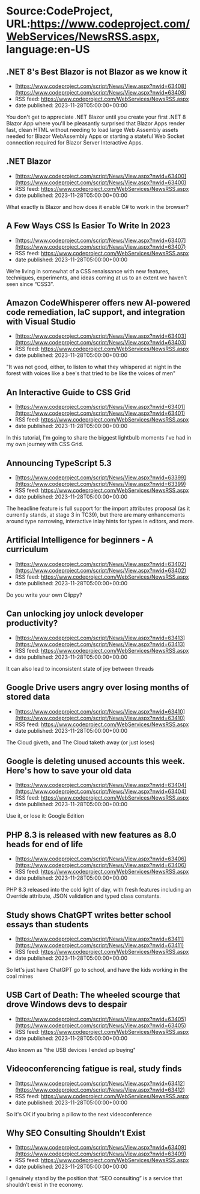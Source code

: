 # Source:CodeProject, URL:https://www.codeproject.com/WebServices/NewsRSS.aspx, language:en-US

## .NET 8's Best Blazor is not Blazor as we know it
 - [https://www.codeproject.com/script/News/View.aspx?nwid=63408](https://www.codeproject.com/script/News/View.aspx?nwid=63408)
 - RSS feed: https://www.codeproject.com/WebServices/NewsRSS.aspx
 - date published: 2023-11-28T05:00:00+00:00

You don't get to appreciate .NET Blazor until you create your first .NET 8 Blazor App where you'll be pleasantly surprised that Blazor Apps render fast, clean HTML without needing to load large Web Assembly assets needed for Blazor WebAssembly Apps or starting a stateful Web Socket connection required for Blazor Server Interactive Apps.

## .NET Blazor
 - [https://www.codeproject.com/script/News/View.aspx?nwid=63400](https://www.codeproject.com/script/News/View.aspx?nwid=63400)
 - RSS feed: https://www.codeproject.com/WebServices/NewsRSS.aspx
 - date published: 2023-11-28T05:00:00+00:00

What exactly is Blazor and how does it enable C# to work in the browser?

## A Few Ways CSS Is Easier To Write In 2023
 - [https://www.codeproject.com/script/News/View.aspx?nwid=63407](https://www.codeproject.com/script/News/View.aspx?nwid=63407)
 - RSS feed: https://www.codeproject.com/WebServices/NewsRSS.aspx
 - date published: 2023-11-28T05:00:00+00:00

We’re living in somewhat of a CSS renaissance with new features, techniques, experiments, and ideas coming at us to an extent we haven’t seen since “CSS3”.

## Amazon CodeWhisperer offers new AI-powered code remediation, IaC support, and integration with Visual Studio
 - [https://www.codeproject.com/script/News/View.aspx?nwid=63403](https://www.codeproject.com/script/News/View.aspx?nwid=63403)
 - RSS feed: https://www.codeproject.com/WebServices/NewsRSS.aspx
 - date published: 2023-11-28T05:00:00+00:00

"It was not good, either, to listen to what they whispered at night in the forest with voices like a bee's that tried to be like the voices of men"

## An Interactive Guide to CSS Grid
 - [https://www.codeproject.com/script/News/View.aspx?nwid=63401](https://www.codeproject.com/script/News/View.aspx?nwid=63401)
 - RSS feed: https://www.codeproject.com/WebServices/NewsRSS.aspx
 - date published: 2023-11-28T05:00:00+00:00

In this tutorial, I'm going to share the biggest lightbulb moments I've had in my own journey with CSS Grid.

## Announcing TypeScript 5.3
 - [https://www.codeproject.com/script/News/View.aspx?nwid=63399](https://www.codeproject.com/script/News/View.aspx?nwid=63399)
 - RSS feed: https://www.codeproject.com/WebServices/NewsRSS.aspx
 - date published: 2023-11-28T05:00:00+00:00

The headline feature is full support for the import attributes proposal (as it currently stands, at stage 3 in TC39), but there are many enhancements around type narrowing, interactive inlay hints for types in editors, and more.

## Artificial Intelligence for beginners - A curriculum
 - [https://www.codeproject.com/script/News/View.aspx?nwid=63402](https://www.codeproject.com/script/News/View.aspx?nwid=63402)
 - RSS feed: https://www.codeproject.com/WebServices/NewsRSS.aspx
 - date published: 2023-11-28T05:00:00+00:00

Do you write your own Clippy?

## Can unlocking joy unlock developer productivity?
 - [https://www.codeproject.com/script/News/View.aspx?nwid=63413](https://www.codeproject.com/script/News/View.aspx?nwid=63413)
 - RSS feed: https://www.codeproject.com/WebServices/NewsRSS.aspx
 - date published: 2023-11-28T05:00:00+00:00

It can also lead to inconsistent state of joy between threads

## Google Drive users angry over losing months of stored data
 - [https://www.codeproject.com/script/News/View.aspx?nwid=63410](https://www.codeproject.com/script/News/View.aspx?nwid=63410)
 - RSS feed: https://www.codeproject.com/WebServices/NewsRSS.aspx
 - date published: 2023-11-28T05:00:00+00:00

The Cloud giveth, and The Cloud taketh away (or just loses)

## Google is deleting unused accounts this week. Here's how to save your old data
 - [https://www.codeproject.com/script/News/View.aspx?nwid=63404](https://www.codeproject.com/script/News/View.aspx?nwid=63404)
 - RSS feed: https://www.codeproject.com/WebServices/NewsRSS.aspx
 - date published: 2023-11-28T05:00:00+00:00

Use it, or lose it: Google Edition

## PHP 8.3 is released with new features as 8.0 heads for end of life
 - [https://www.codeproject.com/script/News/View.aspx?nwid=63406](https://www.codeproject.com/script/News/View.aspx?nwid=63406)
 - RSS feed: https://www.codeproject.com/WebServices/NewsRSS.aspx
 - date published: 2023-11-28T05:00:00+00:00

PHP 8.3 released into the cold light of day, with fresh features including an Override attribute, JSON validation and typed class constants.

## Study shows ChatGPT writes better school essays than students
 - [https://www.codeproject.com/script/News/View.aspx?nwid=63411](https://www.codeproject.com/script/News/View.aspx?nwid=63411)
 - RSS feed: https://www.codeproject.com/WebServices/NewsRSS.aspx
 - date published: 2023-11-28T05:00:00+00:00

So let's just have ChatGPT go to school, and have the kids working in the coal mines

## USB Cart of Death: The wheeled scourge that drove Windows devs to despair
 - [https://www.codeproject.com/script/News/View.aspx?nwid=63405](https://www.codeproject.com/script/News/View.aspx?nwid=63405)
 - RSS feed: https://www.codeproject.com/WebServices/NewsRSS.aspx
 - date published: 2023-11-28T05:00:00+00:00

Also known as "the USB devices I ended up buying"

## Videoconferencing fatigue is real, study finds
 - [https://www.codeproject.com/script/News/View.aspx?nwid=63412](https://www.codeproject.com/script/News/View.aspx?nwid=63412)
 - RSS feed: https://www.codeproject.com/WebServices/NewsRSS.aspx
 - date published: 2023-11-28T05:00:00+00:00

So it's OK if you bring a pillow to the next videoconference

## Why SEO Consulting Shouldn’t Exist
 - [https://www.codeproject.com/script/News/View.aspx?nwid=63409](https://www.codeproject.com/script/News/View.aspx?nwid=63409)
 - RSS feed: https://www.codeproject.com/WebServices/NewsRSS.aspx
 - date published: 2023-11-28T05:00:00+00:00

I genuinely stand by the position that “SEO consulting” is a service that shouldn’t exist in the economy.

